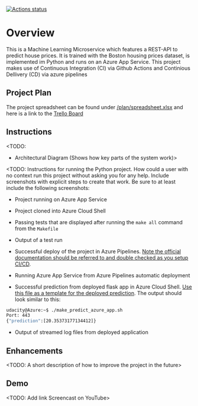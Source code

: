 [![Actions status](https://github.com/lx2gh/Udacity_Project2/workflows/Python%20application%20test%20with%20Github%20Actions/badge.svg)](https://github.com/lx2gh/Udacity_Project2/actions)

# Overview

This is a Machine Learning Microservice which features a REST-API to predict house prices. It is trained with the Boston housing prices dataset, is implemented im Python and runs on an Azure App Service.
This project makes use of Continuous Integration (CI) via Github Actions and Continious Dellivery (CD) via azure pipelines

## Project Plan

The project spreadsheet can be found under [/plan/spreadsheet.xlsx](/plan/spreadsheet.xlsx) and here is a link to the [Trello Board](https://trello.com/b/yWGD7Lut/mlmicroservice)

## Instructions

<TODO:  
* Architectural Diagram (Shows how key parts of the system work)>

<TODO:  Instructions for running the Python project.  How could a user with no context run this project without asking you for any help.  Include screenshots with explicit steps to create that work. Be sure to at least include the following screenshots:

* Project running on Azure App Service

* Project cloned into Azure Cloud Shell

* Passing tests that are displayed after running the `make all` command from the `Makefile`

* Output of a test run

* Successful deploy of the project in Azure Pipelines.  [Note the official documentation should be referred to and double checked as you setup CI/CD](https://docs.microsoft.com/en-us/azure/devops/pipelines/ecosystems/python-webapp?view=azure-devops).

* Running Azure App Service from Azure Pipelines automatic deployment

* Successful prediction from deployed flask app in Azure Cloud Shell.  [Use this file as a template for the deployed prediction](https://github.com/udacity/nd082-Azure-Cloud-DevOps-Starter-Code/blob/master/C2-AgileDevelopmentwithAzure/project/starter_files/flask-sklearn/make_predict_azure_app.sh).
The output should look similar to this:

```bash
udacity@Azure:~$ ./make_predict_azure_app.sh
Port: 443
{"prediction":[20.35373177134412]}
```

* Output of streamed log files from deployed application

> 

## Enhancements

<TODO: A short description of how to improve the project in the future>

## Demo 

<TODO: Add link Screencast on YouTube>


